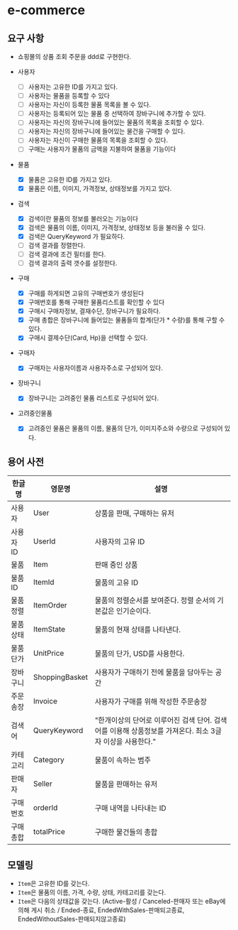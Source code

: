 # e-commerce

## 요구 사항
- 쇼핑몰의 상품 조회 주문을 ddd로 구현한다.

- 사용자
    - [ ]  사용자는 고유한 ID를 가지고 있다.
    - [ ]  사용자는 물품을 등록할 수 있다
    - [ ]  사용자는 자신이 등록한 물품 목록을 볼 수 있다.
    - [ ]  사용자는 등록되어 있는 물품 중 선택하여 장바구니에 추가할 수 있다.
    - [ ]  사용자는 자신의 장바구니에 들어있는 물품의 목록을 조회할 수 있다.    
    - [ ]  사용자는 자신의 장바구니에 들어있는 물건을 구매할 수 있다.
    - [ ]  사용자는 자신이 구매한 물품의 목록을 조회할 수 있다.
    - [ ]  구매는 사용자가 물품의 금액을 지불하여 물품을 기능이다  
    
- 물품
    - [X]  물품은 고유한 ID를 가지고 있다.
    - [X]  물품은 이름, 이미지, 가격정보, 상태정보를 가지고 있다.       
    
- 검색
    - [X]  검색이란 물품의 정보를 불러오는 기능이다
    - [X]  검색은 물품의 이름, 이미지, 가격정보, 상태정보 등을 불러올 수 있다.
    - [X]  검색은 QueryKeyword 가 필요하다.
    - [ ]  검색 결과를 정렬한다.
    - [ ]  검색 결과에 조건 필터를 한다.
    - [ ]  검색 결과의 출력 갯수를 설정한다.
    
- 구매
    - [X] 구매를 하게되면 고유의 구매번호가 생성된다
    - [X] 구매번호를 통해 구매한 물품리스트를 확인할 수 있다
    - [X] 구매시 구매자정보, 결재수단, 장바구니가 필요하다.
    - [X] 구매 총합은 장바구니에 들어있는 물품들의 합계(단가 * 수량)를 통해 구할 수 있다. 
    - [X] 구매시 결제수단(Card, Hp)을 선택할 수 있다.
    
- 구매자
    - [X] 구매자는 사용자이름과 사용자주소로 구성되어 있다.

- 장바구니
    - [X] 장바구니는 고려중인 물품 리스트로 구성되어 있다.

- 고려중인물품
    - [X] 고려중인 물품은 물품의 이름, 물품의 단가, 이미지주소와 수량으로 구성되어 있다.

## 용어 사전

| 한글명 | 영문명 | 설명  |
| --- | --- | --- |
| 사용자 | User | 상품을 판매, 구매하는 유저 |
| 사용자 ID | UserId | 사용자의 고유 ID |
| 물품 | Item | 판매 중인 상품 |
| 물품 ID | ItemId | 물품의 고유 ID |
| 물품 정렬 | ItemOrder | 물품의 정렬순서를 보여준다. 정렬 순서의 기본값은 인기순이다. |
| 물품 상태 | ItemState | 물품의 현재 상태를 나타낸다. |
| 물품 단가 | UnitPrice | 물품의 단가, USD를 사용한다. |
| 장바구니 | ShoppingBasket | 사용자가 구매하기 전에 물품을 담아두는 공간 |
| 주문송장 | Invoice | 사용자가 구매를 위해 작성한 주문송장 |
| 검색어 | QueryKeyword | "한개이상의 단어로 이루어진 검색 단어. 검색어를 이용해 상품정보를 가져온다. 최소 3글자 이상을 사용한다." |
| 카테고리 | Category | 물품이 속하는 범주 |
| 판매자 | Seller | 물품을 판매하는 유저 |
| 구매번호 | orderId | 구매 내역을 나타내는 ID |
| 구매총합 | totalPrice | 구매한 물건들의 총합 |


## 모델링
- `Item`은 고유한 ID를 갖는다.
- `Item`은 물품의 이름, 가격, 수량, 상태, 카테고리를 갖는다.
- `Item`은 다음의 상태값을 갖는다. (Active-활성 / Canceled-판매자 또는 eBay에 의해 게시 취소 / Ended-종료, EndedWithSales-판매되고종료, EndedWithoutSales-판매되지않고종료)